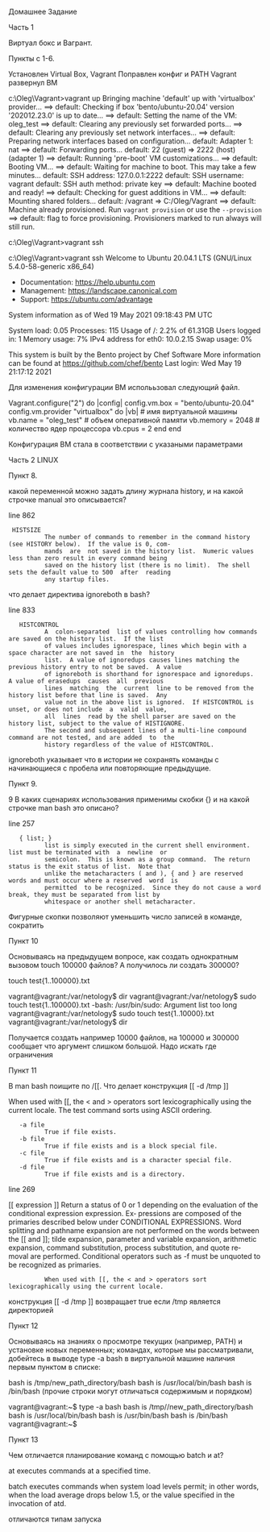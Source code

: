 Домашнее Задание

Часть 1

Виртуал бокс и Вагрант.

Пункты с 1-6.

Установлен Virtual Box, Vagrant
Поправлен конфиг и PATH
Vagrant развернул ВМ

c:\Oleg\Vagrant>vagrant up
Bringing machine 'default' up with 'virtualbox' provider...
==> default: Checking if box 'bento/ubuntu-20.04' version '202012.23.0' is up to date...
==> default: Setting the name of the VM: oleg_test
==> default: Clearing any previously set forwarded ports...
==> default: Clearing any previously set network interfaces...
==> default: Preparing network interfaces based on configuration...
    default: Adapter 1: nat
==> default: Forwarding ports...
    default: 22 (guest) => 2222 (host) (adapter 1)
==> default: Running 'pre-boot' VM customizations...
==> default: Booting VM...
==> default: Waiting for machine to boot. This may take a few minutes...
    default: SSH address: 127.0.0.1:2222
    default: SSH username: vagrant
    default: SSH auth method: private key
==> default: Machine booted and ready!
==> default: Checking for guest additions in VM...
==> default: Mounting shared folders...
    default: /vagrant => C:/Oleg/Vagrant
==> default: Machine already provisioned. Run `vagrant provision` or use the `--provision`
==> default: flag to force provisioning. Provisioners marked to run always will still run.

c:\Oleg\Vagrant>vagrant ssh

c:\Oleg\Vagrant>vagrant ssh
Welcome to Ubuntu 20.04.1 LTS (GNU/Linux 5.4.0-58-generic x86_64)

 * Documentation:  https://help.ubuntu.com
 * Management:     https://landscape.canonical.com
 * Support:        https://ubuntu.com/advantage

  System information as of Wed 19 May 2021 09:18:43 PM UTC

  System load:  0.05              Processes:             115
  Usage of /:   2.2% of 61.31GB   Users logged in:       1
  Memory usage: 7%                IPv4 address for eth0: 10.0.2.15
  Swap usage:   0%


This system is built by the Bento project by Chef Software
More information can be found at https://github.com/chef/bento
Last login: Wed May 19 21:17:12 2021

Для изменения конфигурации ВМ исполььзовал следующий файл.

 Vagrant.configure("2") do |config|
 	config.vm.box = "bento/ubuntu-20.04"
	config.vm.provider "virtualbox" do |vb|
    # имя виртуальной машины
    vb.name = "oleg_test"
    # объем оперативной памяти
    vb.memory = 2048
    # количество ядер процессора
    vb.cpus = 2
  end
 end

Конфигурация ВМ стала в соответствии с указаными параметрами


Часть 2 LINUX

Пункт 8.

какой переменной можно задать длину журнала history, и на какой строчке manual это описывается?

line 862


     HISTSIZE
              The number of commands to remember in the command history (see HISTORY below).  If the value is 0, com‐
              mands  are  not saved in the history list.  Numeric values less than zero result in every command being
              saved on the history list (there is no limit).  The shell sets the default value to 500  after  reading
              any startup files.


что делает директива ignoreboth в bash?

line 833

       HISTCONTROL
              A  colon-separated  list of values controlling how commands are saved on the history list.  If the list
              of values includes ignorespace, lines which begin with a space character are not saved in  the  history
              list.  A value of ignoredups causes lines matching the previous history entry to not be saved.  A value
              of ignoreboth is shorthand for ignorespace and ignoredups.  A value of erasedups  causes  all  previous
              lines  matching  the  current  line to be removed from the history list before that line is saved.  Any
              value not in the above list is ignored.  If HISTCONTROL is unset, or does not include  a  valid  value,
              all  lines  read by the shell parser are saved on the history list, subject to the value of HISTIGNORE.
              The second and subsequent lines of a multi-line compound command are not tested, and are added  to  the
              history regardless of the value of HISTCONTROL.


ignoreboth указывает что в истории не сохранять команды с начинающиеся с пробела или повторяющие предыдущие.

Пункт 9.

9
В каких сценариях использования применимы скобки {} и на какой строчке man bash это описано?

line 257

       { list; }
              list is simply executed in the current shell environment.  list must be terminated with  a  newline  or
              semicolon.  This is known as a group command.  The return status is the exit status of list.  Note that
              unlike the metacharacters ( and ), { and } are reserved words and must occur where a reserved  word  is
              permitted  to be recognized.  Since they do not cause a word break, they must be separated from list by
              whitespace or another shell metacharacter.

Фигурные скопки позволяют уменьшить число записей в команде, сократить

Пункт 10

Основываясь на предыдущем вопросе, как создать однократным вызовом touch 100000 файлов? А получилось ли создать 300000?

touch test{1..100000}.txt

vagrant@vagrant:/var/netology$ dir
vagrant@vagrant:/var/netology$ sudo touch test{1..100000}.txt
-bash: /usr/bin/sudo: Argument list too long
vagrant@vagrant:/var/netology$ sudo touch test{1..10000}.txt
vagrant@vagrant:/var/netology$ dir

Получается создать например 10000 файлов, на 100000 и 300000 сообщает что аргумент слишком большой. 
Надо искать где ограничения


Пункт 11


В man bash поищите по /\[\[. Что делает конструкция [[ -d /tmp ]]


 When  used  with  [[, the < and > operators sort lexicographically using the current locale.  The test command
       sorts using ASCII ordering.

       -a file
              True if file exists.
       -b file
              True if file exists and is a block special file.
       -c file
              True if file exists and is a character special file.
       -d file
              True if file exists and is a directory.

line 269


[[ expression ]]
              Return a status of 0 or 1 depending on the evaluation of the conditional  expression  expression.   Ex‐
              pressions  are composed of the primaries described below under CONDITIONAL EXPRESSIONS.  Word splitting
              and pathname expansion are not performed on the words between the [[ and ]]; tilde expansion, parameter
              and variable expansion, arithmetic expansion, command substitution, process substitution, and quote re‐
              moval are performed.  Conditional operators such as -f must be unquoted to be recognized as primaries.

              When used with [[, the < and > operators sort lexicographically using the current locale.

конструкция [[ -d /tmp ]] возвращает true если /tmp является директорией


Пункт 12

Основываясь на знаниях о просмотре текущих (например, PATH) и установке новых переменных; командах, которые мы рассматривали, добейтесь в выводе type -a bash в виртуальной машине наличия первым пунктом в списке:

bash is /tmp/new_path_directory/bash
bash is /usr/local/bin/bash
bash is /bin/bash
(прочие строки могут отличаться содержимым и порядком)

vagrant@vagrant:~$ type -a bash
bash is /tmp//new_path_directory/bash
bash is /usr/local/bin/bash
bash is /usr/bin/bash
bash is /bin/bash
vagrant@vagrant:~$

Пункт 13 

Чем отличается планирование команд с помощью batch и at?

 at      executes commands at a specified time.

batch   executes commands when system load levels permit; in other words, when the load average drops below 1.5,
               or the value specified in the invocation of atd.

отличаются типам запуска




